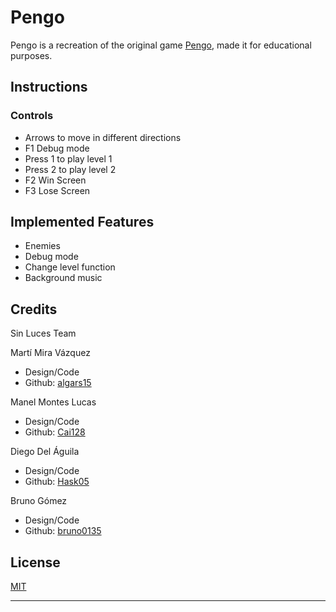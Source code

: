 # Pengo
Pengo is a recreation of the original game [Pengo](https://www.youtube.com/watch?v=3PKho02oEz0), made it for educational purposes.




## Instructions

### Controls
- Arrows to move in different directions
- F1 Debug mode
- Press 1 to play level 1
- Press 2 to play level 2
- F2 Win Screen
- F3 Lose Screen

## Implemented Features
- Enemies
- Debug mode
- Change level function
- Background music


## Credits
Sin Luces Team

Martí Mira Vázquez 

- Design/Code
- Github: [algars15](https://github.com/algars15)

Manel Montes Lucas 
- Design/Code
- Github: [Cai128](https://github.com/Cai128)

Diego Del Águila
- Design/Code
- Github: [Hask05](https://github.com/Hask05)

Bruno Gómez
- Design/Code
- Github: [bruno0135](https://github.com/bruno0135)
  
## License

[MIT](https://choosealicense.com/licenses/mit/)
****

